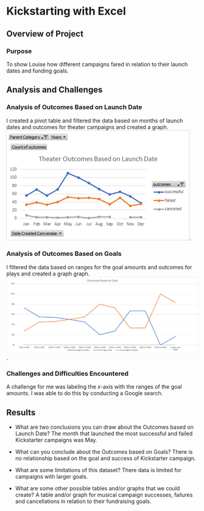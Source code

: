 # Kickstarting with Excel

## Overview of Project

### Purpose
To show Louise how different campaigns fared in relation to their launch dates and funding goals.

## Analysis and Challenges

### Analysis of Outcomes Based on Launch Date
I created a pivot table and filtered the data based on months of launch dates and outcomes for theater campaigns and created a graph. ![Theater Outcomes vs Launch Month](https://github.com/neilatmaram/kickstarter-analysis/blob/main/resources/Theater_Outcomes_vs_Launch.png).

### Analysis of Outcomes Based on Goals
I filtered the data based on ranges for the goal amounts and outcomes for plays and created a graph graph. ![Outcomes vs Goals](https://github.com/neilatmaram/kickstarter-analysis/blob/main/resources/Outcomes_vs_Goals.png).

### Challenges and Difficulties Encountered
A challenge for me was labeling the *x*-axis with the ranges of the goal amounts. I was able to do this by conducting a Google search.

## Results

- What are two conclusions you can draw about the Outcomes based on Launch Date?
  The month that launched the most successful and failed Kickstarter campaigns was May. 

- What can you conclude about the Outcomes based on Goals?
  There is no relationship based on the goal and success of Kickstarter campaign. 

- What are some limitations of this dataset?
  There data is limited for campaigns with larger goals. 

- What are some other possible tables and/or graphs that we could create?
  A table and/or graph for musical campaign successes, failures and cancellations in relation to their fundraising goals. 